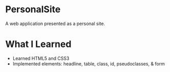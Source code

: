 # PersonalSite

A web application presented as a personal site.

# What I Learned

* Learned HTML5 and CSS3
* Implemented elements: headline, table, class, id, pseudoclasses, & form
